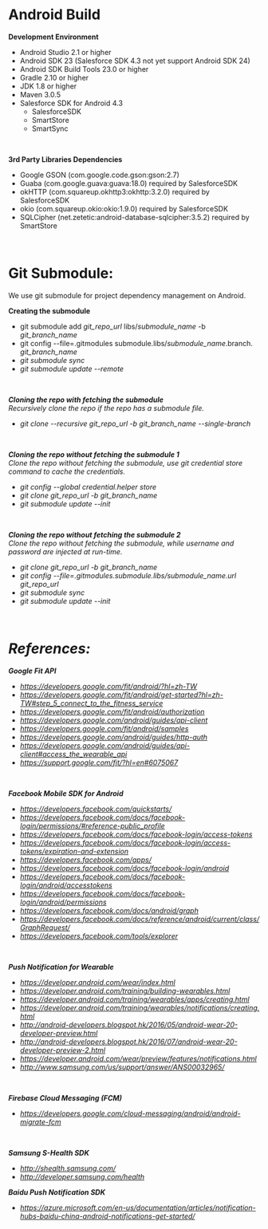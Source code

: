 # Android Build

<b>Development Environment</b>
- Android Studio 2.1 or higher
- Android SDK 23 (Salesforce SDK 4.3 not yet support Android SDK 24)
- Android SDK Build Tools 23.0 or higher
- Gradle 2.10 or higher
- JDK 1.8 or higher
- Maven 3.0.5
- Salesforce SDK for Android 4.3 
  - SalesforceSDK
  - SmartStore
  - SmartSync

<br/>

<b>3rd Party Libraries Dependencies</b>
- Google GSON (com.google.code.gson:gson:2.7)
- Guaba (com.google.guava:guava:18.0) required by SalesforceSDK
- okHTTP (com.squareup.okhttp3:okhttp:3.2.0) required by SalesforceSDK
- okio (com.squareup.okio:okio:1.9.0) required by SalesforceSDK
- SQLCipher (net.zetetic:android-database-sqlcipher:3.5.2) required by SmartStore

<br/>

# Git Submodule:
We use git submodule for project dependency management on Android. 
<br/>

<b>Creating the submodule</b><br/>
- git submodule add <i>git_repo_url</i> libs/<i>submodule_name</i> -b <i>git_branch_name</i> 
- git config --file=.gitmodules submodule.libs/<i>submodule_name</i>.branch.<i> <i>git_branch_name</i>
- git submodule sync
- git submodule update --remote

<br/>

<b>Cloning the repo with fetching the submodule</b><br/>
Recursively clone the repo if the repo has a submodule file. <br/>
- git clone --recursive <i>git_repo_url</i> -b <i>git_branch_name</i> --single-branch

<br/>

<b>Cloning the repo without fetching the submodule 1</b><br/>
Clone the repo without fetching the submodule, use git credential store command to cache the credentials.<br/>
- git config --global credential.helper store
- git clone <i>git_repo_url</i> -b <i>git_branch_name</i>
- git submodule update --init

<br/>

<b>Cloning the repo without fetching the submodule 2</b><br/>
Clone the repo without fetching the submodule, while username and password are injected at run-time.<br/>
- git clone <i>git_repo_url</i> -b <i>git_branch_name</i>
- git config --file=.gitmodules.submodule.libs/<i>submodule_name</i>.url <i>git_repo_url</i>
- git submodule sync
- git submodule update --init

<br/>

# References:

<b>Google Fit API</b>
- https://developers.google.com/fit/android/?hl=zh-TW <br/>
- https://developers.google.com/fit/android/get-started?hl=zh-TW#step_5_connect_to_the_fitness_service <br/>
- https://developers.google.com/fit/android/authorization <br/>
- https://developers.google.com/android/guides/api-client <br/>
- https://developers.google.com/fit/android/samples <br/>
- https://developers.google.com/android/guides/http-auth <br/>
- https://developers.google.com/android/guides/api-client#access_the_wearable_api <br/>
- https://support.google.com/fit/?hl=en#6075067  

<br/>

<b>Facebook Mobile SDK for Android</b>
-  https://developers.facebook.com/quickstarts/ <br/>
-  https://developers.facebook.com/docs/facebook-login/permissions/#reference-public_profile <br/>
-  https://developers.facebook.com/docs/facebook-login/access-tokens <br/>
-  https://developers.facebook.com/docs/facebook-login/access-tokens/expiration-and-extension <br/>
-  https://developers.facebook.com/apps/ <br/>
-  https://developers.facebook.com/docs/facebook-login/android <br/>
-  https://developers.facebook.com/docs/facebook-login/android/accesstokens <br/>
-  https://developers.facebook.com/docs/facebook-login/android/permissions <br/>
-  https://developers.facebook.com/docs/android/graph <br/>
-  https://developers.facebook.com/docs/reference/android/current/class/GraphRequest/ <br/>
-  https://developers.facebook.com/tools/explorer <br/>

<br/>

<b>Push Notification for Wearable</b>
- https://developer.android.com/wear/index.html <br/>
- https://developer.android.com/training/building-wearables.html <br/>
- https://developer.android.com/training/wearables/apps/creating.html <br/>
- https://developer.android.com/training/wearables/notifications/creating.html <br/>
- http://android-developers.blogspot.hk/2016/05/android-wear-20-developer-preview.html <br/>
- http://android-developers.blogspot.hk/2016/07/android-wear-20-developer-preview-2.html <br/>
- https://developer.android.com/wear/preview/features/notifications.html <br/>
- http://www.samsung.com/us/support/answer/ANS00032965/ <br/>

<br/>

<b>Firebase Cloud Messaging (FCM)</b>
- https://developers.google.com/cloud-messaging/android/android-migrate-fcm <br/>

<br/>

<b>Samsung S-Health SDK</b>
- http://shealth.samsung.com/ <br/>
- http://developer.samsung.com/health <br/>

<b>Baidu Push Notification SDK</b>
- https://azure.microsoft.com/en-us/documentation/articles/notification-hubs-baidu-china-android-notifications-get-started/ <br/>

<br/>
